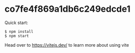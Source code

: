 # co7fe4f869a1db6c249edcde1

Quick start:

```
$ npm install
$ npm start
````

Head over to https://vitejs.dev/ to learn more about using vite
